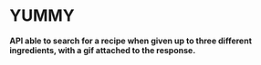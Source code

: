 # YUMMY
**API able to search for a recipe when given up to three different ingredients, with a gif attached to the response.**